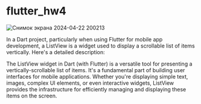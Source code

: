 # flutter_hw4

![Снимок экрана 2024-04-22 200213](https://github.com/azinaaitbai/flutter_hw4/assets/144225702/13200353-8e73-4796-9b7f-f2a9b10e4637)



In a Dart project, particularly when using Flutter for mobile app development, a ListView is a widget used to display a scrollable list of items vertically. Here's a detailed description:

The ListView widget in Dart (with Flutter) is a versatile tool for presenting a vertically-scrollable list of items. It's a fundamental part of building user interfaces for mobile applications. Whether you're displaying simple text, images, complex UI elements, or even interactive widgets, ListView provides the infrastructure for efficiently managing and displaying these items on the screen.
